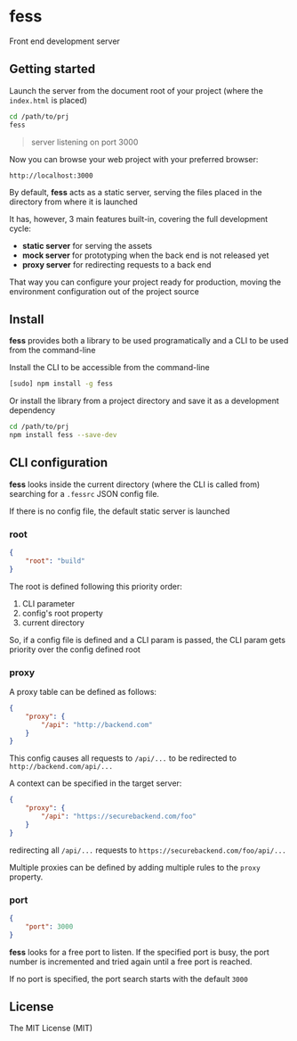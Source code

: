 fess
====

Front end development server

Getting started
---------------

Launch the server from the document root of your project (where the `index.html`
is placed)

```sh
cd /path/to/prj
fess
```

>   server listening on port 3000

Now you can browse your web project with your preferred browser:

    http://localhost:3000

By default, **fess** acts as a static server, serving the files placed in the
directory from where it is launched

It has, however, 3 main features built-in, covering the full development cycle:

*   **static server** for serving the assets
*   **mock server** for prototyping when the back end is not released yet
*   **proxy server** for redirecting requests to a back end

That way you can configure your project ready for production, moving the
environment configuration out of the project source

Install
-------

**fess** provides both a library to be used programatically and a CLI to be
used from the command-line

Install the CLI to be accessible from the command-line

```sh
[sudo] npm install -g fess
```

Or install the library from a project directory and save it as a development
dependency

```sh
cd /path/to/prj
npm install fess --save-dev
```

CLI configuration
-----------------

**fess** looks inside the current directory (where the CLI is called from)
searching for a `.fessrc` JSON config file.

If there is no config file, the default static server is launched

### root

```json
{
    "root": "build"
}
```

The root is defined following this priority order:

1.  CLI parameter
2.  config's root property
3.  current directory

So, if a config file is defined and a CLI param is passed, the CLI param gets
priority over the config defined root

### proxy

A proxy table can be defined as follows:

```json
{
    "proxy": {
        "/api": "http://backend.com"
    }
}
```

This config causes all requests to `/api/...` to be redirected to
`http://backend.com/api/...`

A context can be specified in the target server:

```json
{
    "proxy": {
        "/api": "https://securebackend.com/foo"
    }
}
```

redirecting all `/api/...` requests to `https://securebackend.com/foo/api/...`

Multiple proxies can be defined by adding multiple rules to the `proxy`
property.

### port

```json
{
    "port": 3000
}
```

**fess** looks for a free port to listen. If the specified port is busy, the
port number is incremented and tried again until a free port is reached.

If no port is specified, the port search starts with the default `3000`

License
-------

The MIT License (MIT)
